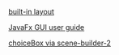 [built-in layout](http://docs.oracle.com/javase/8/javafx/layout-tutorial/builtin_layouts.htm#JFXLY102)

[JavaFx GUI user guide](https://docs.oracle.com/javase/8/scene-builder-2/user-guide/)


[choiceBox via scene-builder-2](http://stackoverflow.com/questions/35260061/combobox-items-via-scene-builder)
